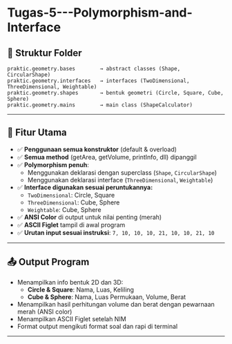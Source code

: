 # Tugas-5---Polymorphism-and-Interface

## 📆 Struktur Folder
```
praktic.geometry.bases        → abstract classes (Shape, CircularShape)
praktic.geometry.interfaces   → interfaces (TwoDimensional, ThreeDimensional, Weightable)
praktic.geometry.shapes       → bentuk geometri (Circle, Square, Cube, Sphere)
praktic.geometry.mains        → main class (ShapeCalculator)
```

---

## 🔧 Fitur Utama

- ✅ **Penggunaan semua konstruktor** (default & overload)
- ✅ **Semua method** (getArea, getVolume, printInfo, dll) dipanggil
- ✅ **Polymorphism penuh**:
  - Menggunakan deklarasi dengan superclass (`Shape`, `CircularShape`)
  - Menggunakan deklarasi interface (`ThreeDimensional`, `Weightable`)
- ✅ **Interface digunakan sesuai peruntukannya:**
  - `TwoDimensional`: Circle, Square
  - `ThreeDimensional`: Cube, Sphere
  - `Weightable`: Cube, Sphere
- ✅ **ANSI Color** di output untuk nilai penting (merah)
- ✅ **ASCII Figlet** tampil di awal program
- ✅ **Urutan input sesuai instruksi**: `7, 10, 10, 10, 21, 10, 10, 21, 10`

---

## 📤 Output Program

- Menampilkan info bentuk 2D dan 3D:
  - **Circle & Square**: Nama, Luas, Keliling
  - **Cube & Sphere**: Nama, Luas Permukaan, Volume, Berat
- Menampilkan hasil perhitungan volume dan berat dengan pewarnaan merah (ANSI color)
- Menampilkan ASCII Figlet setelah NIM
- Format output mengikuti format soal dan rapi di terminal

---
